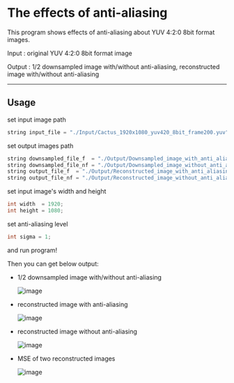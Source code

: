 # The effects of anti-aliasing
This program shows effects of anti-aliasing about YUV 4:2:0 8bit format images.

Input  : original YUV 4:2:0 8bit format image

Output : 1/2 downsampled image with/without anti-aliasing, reconstructed image with/without anti-aliasing

----------------

## Usage
set input image path
``` C++
string input_file = "./Input/Cactus_1920x1080_yuv420_8bit_frame200.yuv";
```

set output images path
``` C++
string downsampled_file_f  = "./Output/Downsampled_image_with_anti_aliasing.yuv";
string downsampled_file_nf = "./Output/Downsampled_image_without_anti_aliasing.yuv";
string output_file_f  = "./Output/Reconstructed_image_with_anti_aliasing.yuv";
string output_file_nf = "./Output/Reconstructed_image_without_anti_aliasing.yuv";
```

set input image's width and height
``` C++
int width  = 1920;
int height = 1080; 
```

set anti-aliasing level
``` C++
int sigma = 1;
```
and run program!

Then you can get below output:

+ 1/2 downsampled image with/without anti-aliasing

  ![image](https://user-images.githubusercontent.com/26856370/148549493-c4ac451e-7223-40ed-8614-d7eb75ca724d.png) 

+ reconstructed image with anti-aliasing

  ![image](https://user-images.githubusercontent.com/26856370/148549845-e3597e96-4ff5-4d71-beaf-49d38b0afec3.png)

+ reconstructed image without anti-aliasing

  ![image](https://user-images.githubusercontent.com/26856370/148549878-a5a7692b-08af-458e-adc5-eb170ff3ad46.png)

+ MSE of two reconstructed images

  ![image](https://user-images.githubusercontent.com/26856370/148550205-410ff7cb-8be3-4177-bc58-7549386d2a52.png)

